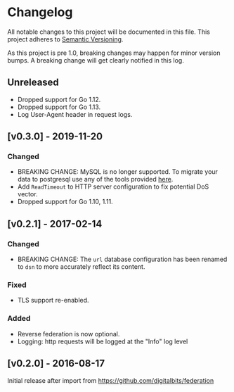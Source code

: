 # Changelog

All notable changes to this project will be documented in this
file.  This project adheres to [Semantic Versioning](http://semver.org/).

As this project is pre 1.0, breaking changes may happen for minor version
bumps.  A breaking change will get clearly notified in this log.

## Unreleased

* Dropped support for Go 1.12.
* Dropped support for Go 1.13.
* Log User-Agent header in request logs.

## [v0.3.0] - 2019-11-20

### Changed

- BREAKING CHANGE: MySQL is no longer supported. To migrate your data to postgresql use any of the tools provided [here](https://wiki.postgresql.org/wiki/Converting_from_other_Databases_to_PostgreSQL#MySQL).
- Add `ReadTimeout` to HTTP server configuration to fix potential DoS vector.
- Dropped support for Go 1.10, 1.11.

## [v0.2.1] - 2017-02-14

### Changed

- BREAKING CHANGE: The `url` database configuration has been renamed to `dsn` to more accurately reflect its content.

### Fixed

- TLS support re-enabled.

### Added

- Reverse federation is now optional.
- Logging:  http requests will be logged at the "Info" log level

## [v0.2.0] - 2016-08-17

Initial release after import from https://github.com/digitalbits/federation

[Unreleased]: https://github.com/xdbfoundation/go/compare/federation-v0.2.0...master
